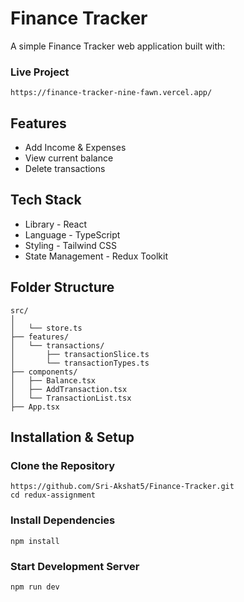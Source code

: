 # Finance Tracker
A simple Finance Tracker web application built with:

### Live Project 
```
https://finance-tracker-nine-fawn.vercel.app/
```

## Features
- Add Income & Expenses
- View current balance
- Delete transactions

## Tech Stack 
- Library - React
- Language - TypeScript
- Styling - Tailwind CSS
- State Management - Redux Toolkit

## Folder Structure 
```
src/
│
│   └── store.ts           
├── features/
│   └── transactions/
│       ├── transactionSlice.ts  
│       └── transactionTypes.ts  
├── components/
│   ├── Balance.tsx
│   ├── AddTransaction.tsx
│   └── TransactionList.tsx
├── App.tsx
```

## Installation & Setup

### Clone the Repository
```
https://github.com/Sri-Akshat5/Finance-Tracker.git
cd redux-assignment
```
### Install Dependencies
```
npm install
```
### Start Development Server 
```
npm run dev
```


